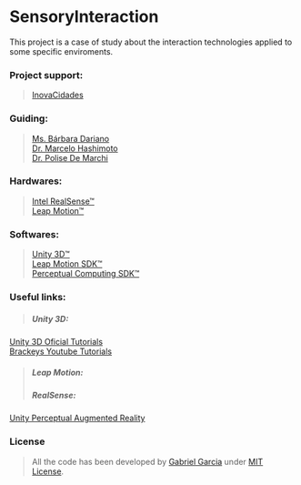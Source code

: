 # SensoryInteraction

This project is a case of study about the interaction technologies applied to some specific enviroments.

### Project support:
> [InovaCidades](http://www.inovacidades.org.br/)

### Guiding:
> [Ms. Bárbara Dariano](http://lattes.cnpq.br/8010206181701078)  
> [Dr. Marcelo Hashimoto](http://lattes.cnpq.br/5909154335340519)  
> [Dr. Polise De Marchi](http://lattes.cnpq.br/6817254319412151)

### Hardwares:
> [Intel RealSense™](http://www.intel.com/content/www/us/en/architecture-and-technology/realsense-overview.html)  
[Leap Motion™](https://www.leapmotion.com/)

### Softwares:
> [Unity 3D™](https://unity3d.com/pt)  
[Leap Motion SDK™](https://developer.leapmotion.com/)  
[Perceptual Computing SDK™](https://software.intel.com/en-us/vcsource/tools/perceptual-computing-sdk)

### Useful links:
> ##### Unity 3D:
[Unity 3D Oficial Tutorials](https://unity3d.com/pt/learn/tutorials/modules/beginner/scripting/)  
[Brackeys Youtube Tutorials](https://www.youtube.com/user/Brackeys/)
> ##### Leap Motion:  
> ##### RealSense:
[Unity Perceptual Augmented Reality](https://software.intel.com/pt-br/articles/get-start-on-unity-perceptual-augmented-reality-step-by-step)  


### License
> All the code has been developed by [Gabriel Garcia](https://www.github.com/gabrielgfa) under [MIT License](http://gabrielgfa.mit-license.org/).
